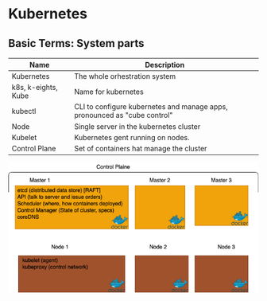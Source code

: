 # Kubernetes

## Basic Terms: System parts


| Name                | Description                                                               |
|---------------------|---------------------------------------------------------------------------|
| Kubernetes          | The whole orhestration system                                             |
| k8s, k-eights, Kube | Name for kubernetes                                                       |
| kubectl             | CLI to configure kubernetes and manage apps, pronounced as "cube control" |
| Node                | Single server in the kubernetes cluster                                   |
| Kubelet             | Kubernetes gent running on nodes.                                         |
| Control Plane       | Set of containers hat manage the cluster                                  |


![Overview](Overview.drawio.png)

